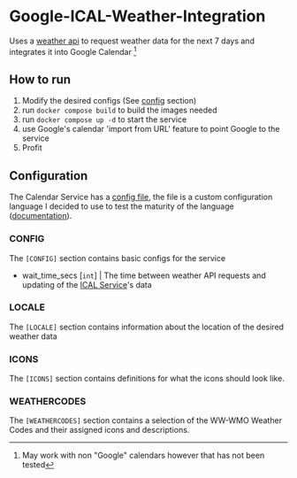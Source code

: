 # Google-ICAL-Weather-Integration
Uses a [weather api](https://open-meteo.com/en) to request weather data for the next 7 days and integrates it into Google Calendar [^1]


## How to run
1. Modify the desired configs (See [config](#configuration) section)
1. run `docker compose build` to build the images needed
1. run `docker compose up -d` to start the service
1. use Google's calendar 'import from URL' feature to point Google to the service
1. Profit

## Configuration
The Calendar Service has a [config file](calendar_service/calendar_service/config.hamconf), the file is a custom configuration language I decided to use to test the maturity of the language ([documentation](https://github.com/hamolicious/hamconf)).

### CONFIG
The `[CONFIG]` section contains basic configs for the service
- wait_time_secs [`int`] | The time between weather API requests and updating of the [ICAL Service](https://github.com/hamolicious/Google-ICAL-Weather-Integration/tree/master/ical_service)'s data

### LOCALE
The `[LOCALE]` section contains information about the location of the desired weather data

### ICONS
The `[ICONS]` section contains definitions for what the icons should look like.

### WEATHERCODES
The `[WEATHERCODES]` section contains a selection of the WW-WMO Weather Codes and their assigned icons and descriptions.

[^1]: May work with non "Google" calendars however that has not been tested
